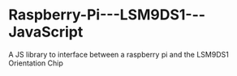 # Raspberry-Pi---LSM9DS1---JavaScript
A JS library to interface between a raspberry pi and the LSM9DS1 Orientation Chip 
